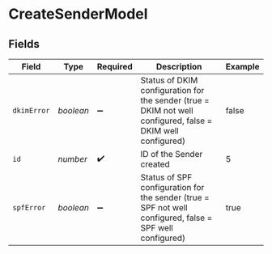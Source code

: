 # CreateSenderModel


## Fields

| Field                                                                                                       | Type                                                                                                        | Required                                                                                                    | Description                                                                                                 | Example                                                                                                     |
| ----------------------------------------------------------------------------------------------------------- | ----------------------------------------------------------------------------------------------------------- | ----------------------------------------------------------------------------------------------------------- | ----------------------------------------------------------------------------------------------------------- | ----------------------------------------------------------------------------------------------------------- |
| `dkimError`                                                                                                 | *boolean*                                                                                                   | :heavy_minus_sign:                                                                                          | Status of DKIM configuration for the sender (true = DKIM not well configured, false = DKIM well configured) | false                                                                                                       |
| `id`                                                                                                        | *number*                                                                                                    | :heavy_check_mark:                                                                                          | ID of the Sender created                                                                                    | 5                                                                                                           |
| `spfError`                                                                                                  | *boolean*                                                                                                   | :heavy_minus_sign:                                                                                          | Status of SPF configuration for the sender (true = SPF not well configured, false = SPF well configured)    | true                                                                                                        |